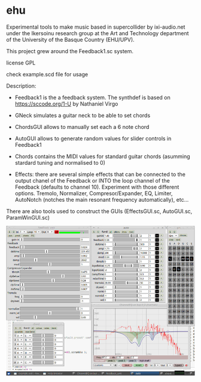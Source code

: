# ehu
Experimental tools to make music based in supercollider by ixi-audio.net under the Ikersoinu research group at the Art and Technology department of the University of the Basque Country (EHU/UPV).

This project grew around the Feedback1.sc system.

license GPL

check example.scd file for usage

Description:
- Feedback1 is the a feedback system. The synthdef is based on https://sccode.org/1-U by Nathaniel Virgo

- GNeck simulates a guitar neck to be able to set chords

- ChordsGUI allows to manually set each a 6 note chord

- AutoGUI allows to generate random values for slider controls in Feedback1

- Chords contains the MIDI values for standard guitar chords (asumming stardard tuning and normalised to 0)

- Effects: there are several simple effects that can be connected to the output chanel of the Feedback or INTO the loop channel of the Feedback (defaults to channel 10). Experiment with those different options.
Tremolo, Normalizer, Compresor/Expander, EQ, Limiter, AutoNotch (notches the main resonant frequency automatically), etc...

There are also tools used to construct the GUIs (EffectsGUI.sc, AutoGUI.sc, ParamWinGUI.sc)

![screenshot](/screenshot.jpg?raw=true "screenshot")


